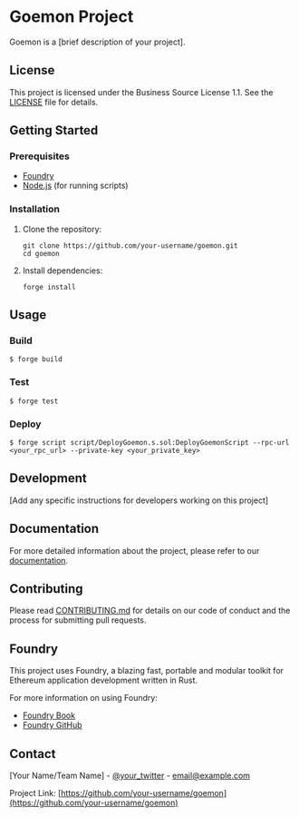 # Goemon Project

Goemon is a [brief description of your project].

## License

This project is licensed under the Business Source License 1.1. See the [LICENSE](./LICENSE) file for details.

## Getting Started

### Prerequisites

- [Foundry](https://book.getfoundry.sh/getting-started/installation)
- [Node.js](https://nodejs.org/) (for running scripts)

### Installation

1. Clone the repository:
   ```shell
   git clone https://github.com/your-username/goemon.git
   cd goemon
   ```

2. Install dependencies:
   ```shell
   forge install
   ```

## Usage

### Build

```shell
$ forge build
```

### Test

```shell
$ forge test
```

### Deploy

```shell
$ forge script script/DeployGoemon.s.sol:DeployGoemonScript --rpc-url <your_rpc_url> --private-key <your_private_key>
```

## Development

[Add any specific instructions for developers working on this project]

## Documentation

For more detailed information about the project, please refer to our [documentation](link-to-your-docs).

## Contributing

Please read [CONTRIBUTING.md](link-to-contributing-guide) for details on our code of conduct and the process for submitting pull requests.

## Foundry

This project uses Foundry, a blazing fast, portable and modular toolkit for Ethereum application development written in Rust.

For more information on using Foundry:

- [Foundry Book](https://book.getfoundry.sh/)
- [Foundry GitHub](https://github.com/foundry-rs/foundry)

## Contact

[Your Name/Team Name] - [@your_twitter](https://twitter.com/your_twitter) - email@example.com

Project Link: [https://github.com/your-username/goemon](https://github.com/your-username/goemon)